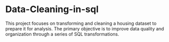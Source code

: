 # Data-Cleaning-in-sql
This project focuses on transforming and cleaning a housing dataset to prepare it for analysis. The primary objective is to improve data quality and organization through a series of SQL transformations.
